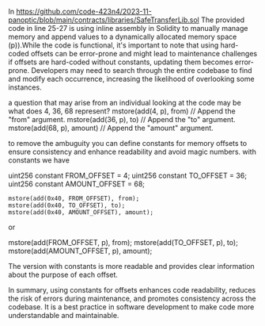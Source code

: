 In https://github.com/code-423n4/2023-11-panoptic/blob/main/contracts/libraries/SafeTransferLib.sol
The provided code in line 25-27 is using inline assembly in Solidity to manually manage memory and append values to a dynamically allocated memory space (p)).While the code is functional, it's important to note that using hard-coded offsets can be error-prone and might lead to maintenance challenges
if offsets are hard-coded without constants, updating them becomes error-prone. Developers may need to search through the entire codebase to find and modify each occurrence, increasing the likelihood of overlooking some instances.

a question that may arise from an individual looking at the code may be what does 4, 36, 68 represent? 
 mstore(add(4, p), from) // Append the "from" argument.
            mstore(add(36, p), to) // Append the "to" argument.
            mstore(add(68, p), amount) // Append the "amount" argument.

to remove the ambuguity you can define constants for memory offsets to ensure consistency and enhance readability and avoid magic numbers.
 with constants we have

uint256 constant FROM_OFFSET = 4;
uint256 constant TO_OFFSET = 36;
uint256 constant AMOUNT_OFFSET = 68;


    mstore(add(0x40, FROM_OFFSET), from);
    mstore(add(0x40, TO_OFFSET), to);
    mstore(add(0x40, AMOUNT_OFFSET), amount);

or

mstore(add(FROM_OFFSET, p), from);
mstore(add(TO_OFFSET, p), to);
mstore(add(AMOUNT_OFFSET, p), amount);


The version with constants is more readable and provides clear information about the purpose of each offset.

In summary, using constants for offsets enhances code readability, reduces the risk of errors during maintenance, and promotes consistency across the codebase. It is a best practice in software development to make code more understandable and maintainable.

